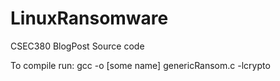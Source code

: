 # LinuxRansomware
CSEC380 BlogPost Source code

To compile run:
gcc -o [some name] genericRansom.c -lcrypto
